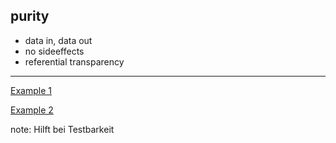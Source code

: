 ##  purity

- data in, data out
- no sideeffects
- referential transparency
---
[Example 1](https://github.com/kirel/fun-js/tree/master/examples/purity1.coffee)

[Example 2](https://github.com/kirel/fun-js/tree/master/examples/purity2.coffee)

note:
  Hilft bei Testbarkeit